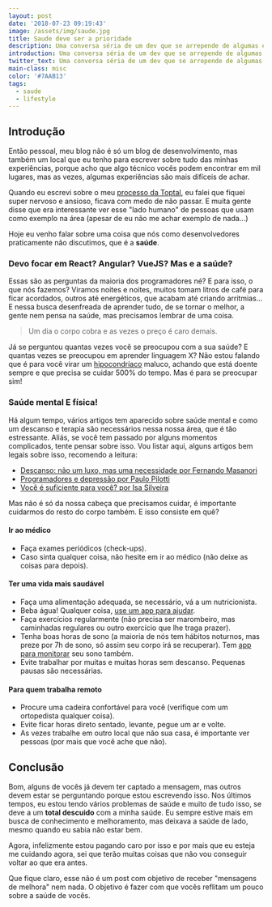 ```yaml
---
layout: post
date: '2018-07-23 09:19:43'
image: /assets/img/saude.jpg
title: Saude deve ser a prioridade
description: Uma conversa séria de um dev que se arrepende de algumas escolhas.
introduction: Uma conversa séria de um dev que se arrepende de algumas escolhas.
twitter_text: Uma conversa séria de um dev que se arrepende de algumas escolhas.
main-class: misc
color: '#7AAB13'
tags:
  - saude
  - lifestyle
---
```

## Introdução

Então pessoal, meu blog não é só um blog de desenvolvimento, mas também um local que eu tenho para escrever sobre tudo das minhas experiências, porque acho que algo técnico vocês podem encontrar em mil lugares, mas as vezes, algumas experiências são mais difíceis de achar.

Quando eu escrevi sobre o meu [processo da Toptal](https://willianjusten.com.br/meu-processo-para-a-toptal/), eu falei que fiquei super nervoso e ansioso, ficava com medo de não passar. E muita gente disse que era interessante ver esse "lado humano" de pessoas que usam como exemplo na área (apesar de eu não me achar exemplo de nada...)

Hoje eu venho falar sobre uma coisa que nós como desenvolvedores praticamente não discutimos, que é a **saúde**.

### Devo focar em React? Angular? VueJS? Mas e a saúde?

Essas são as perguntas da maioria dos programadores né? E para isso, o que nós fazemos? Viramos noites e noites, muitos tomam litros de café para ficar acordados, outros até energéticos, que acabam até criando arritmias... E nessa busca desenfreada de aprender tudo, de se tornar o melhor, a gente nem pensa na saúde, mas precisamos lembrar de uma coisa.

> Um dia o corpo cobra e as vezes o preço é caro demais.

Já se perguntou quantas vezes você se preocupou com a sua saúde? E quantas vezes se preocupou em aprender linguagem X? Não estou falando que é para você virar um  [hipocondríaco](https://pt.wikipedia.org/wiki/Hipocondria) maluco, achando que está doente sempre e que precisa se cuidar 500% do tempo. Mas é para se preocupar sim!

### Saúde mental E física!

Há algum tempo, vários artigos tem aparecido sobre saúde mental e como um descanso e terapia são necessários nessa nossa área, que é tão estressante. Aliás, se você tem passado por alguns momentos complicados, tente pensar sobre isso. Vou listar aqui, alguns artigos bem legais sobre isso, recomendo a leitura:

- [Descanso: não um luxo, mas uma necessidade por Fernando Masanori](https://medium.com/@fmasanori/descanso-n%C3%A3o-um-luxo-mas-uma-necessidade-5be23cdecb31)
- [Programadores e depressão por Paulo Pilotti](https://medium.com/brasil/programadores-e-depressao-30043d2972b5)
- [Você é suficiente para você? por Isa Silveira](https://medium.com/@isabellasilveira/voc%C3%AA-%C3%A9-suficiente-pra-voc%C3%AA-809a0d35516b)

Mas não é só da nossa cabeça que precisamos cuidar, é importante cuidarmos do resto do corpo também. E isso consiste em quê?

#### Ir ao médico

- Faça exames periódicos (check-ups).
- Caso sinta qualquer coisa, não hesite em ir ao médico (não deixe as coisas para depois).

#### Ter uma vida mais saudável

- Faça uma alimentação adequada, se necessário, vá a um nutricionista.
- Beba água! Qualquer coisa, [use um app para ajudar](https://www.ativosaude.com/saude/6-aplicativos-que-te-lembram-de-beber-agua/).
- Faça exercícios regularmente (não precisa ser marombeiro, mas caminhadas regulares ou outro exercício que lhe traga prazer).
- Tenha boas horas de sono (a maioria de nós tem hábitos noturnos, mas preze por 7h de sono, só assim seu corpo irá se recuperar). Tem [app para monitorar](https://www.sleepcycle.com/) seu sono também.
- Evite trabalhar por muitas e muitas horas sem descanso. Pequenas pausas são necessárias.

#### Para quem trabalha remoto

- Procure uma cadeira confortável para você (verifique com um ortopedista qualquer coisa).
- Evite ficar horas direto sentado, levante, pegue um ar e volte.
- As vezes trabalhe em outro local que não sua casa, é importante ver pessoas (por mais que você ache que não).

## Conclusão

Bom, alguns de vocês já devem ter captado a mensagem, mas outros devem estar se perguntando porque estou escrevendo isso. Nos últimos tempos, eu estou tendo vários problemas de saúde e muito de tudo isso, se deve a um **total descuido** com a minha saúde. Eu sempre estive mais em busca de conhecimento e melhoramento, mas deixava a saúde de lado, mesmo quando eu sabia não estar bem.

Agora, infelizmente estou pagando caro por isso e por mais que eu esteja me cuidando agora, sei que terão muitas coisas que não vou conseguir voltar ao que era antes. 

Que fique claro, esse não é um post com objetivo de receber "mensagens de melhora" nem nada. O objetivo é fazer com que vocês reflitam um pouco sobre a saúde de vocês.






